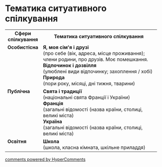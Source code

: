 <div id="hypercomments_widget" class="js-hypercomments-widget invisible"></div>

# Тематика ситуативного спілкування

<table>
  <tr>
    <td width="15%" align="center"><b>Сфери спілкування</b></td>
    <td width="85%" align="center"><b>Тематика ситуативного спілкування</b></td>
  </tr>
  <tr>
    <td width="15%" style="vertical-align:top !important;">
<b>Особистісна</b></td>
    <td width="35%" style="vertical-align:top !important;">
<b>Я, моя сім'я і друзі</b><br>
(про себе (вік, адреса, місце проживання); члени родини, про друзів. Моє помешкання. <br>
<b>Відпочинок і дозвілля</b><br>
(улюблені види відпочинку; захоплення / хобі)<br>
<b>Природа</b><br>
(пори року, місяці, дні тижня, тварини)
</td>
  </tr>
<tr>
    <td width="15%" style="vertical-align:top !important;">
<b>Публічна</b></td>
    <td width="15%" style="vertical-align:top !important;">
<b>Свята і традиції</b> <br> 
(національні  свята Франції i України)<br>
<b>Франція</b><br>
(загальні відомості (назва країни, столиці, великі міста)<br>
<b>Україна</b><br>
(загальні відомості (назва країни, столиці, великі міста)
</tr>
<tr>
    <td width="15%" style="vertical-align:top !important;">
<b>Освітня</b></td>
    <td width="15%" style="vertical-align:top !important;">
<b>Школа</b><br>
(школа, класна кімната, шкільне приладдя)</td>
</tr>
</table>

<div class="js-hypercomments-container">
    <a href="http://hypercomments.com" class="hc-link" title="comments widget">comments powered by HyperComments</a>
</div>